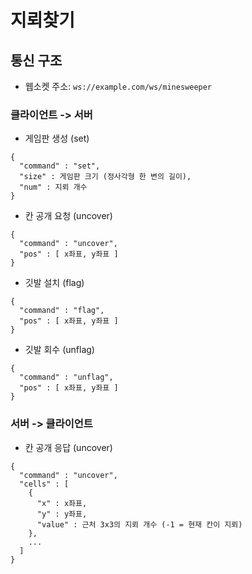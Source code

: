 # 지뢰찾기
## 통신 구조

- 웹소켓 주소: `ws://example.com/ws/minesweeper`

### 클라이언트 -> 서버

- 게임판 생성 (set)
```
{
  "command" : "set",
  "size" : 게임판 크기 (정사각형 한 변의 길이),
  "num" : 지뢰 개수
}
```

- 칸 공개 요청 (uncover)
```
{
  "command" : "uncover",
  "pos" : [ x좌표, y좌표 ]
}
```

- 깃발 설치 (flag)
```
{
  "command" : "flag",
  "pos" : [ x좌표, y좌표 ]
}
```

- 깃발 회수 (unflag)
```
{
  "command" : "unflag",
  "pos" : [ x좌표, y좌표 ]
}
```

### 서버 -> 클라이언트

- 칸 공개 응답 (uncover)
```
{
  "command" : "uncover",
  "cells" : [
    {
      "x" : x좌표,
      "y" : y좌표,
      "value" : 근처 3x3의 지뢰 개수 (-1 = 현재 칸이 지뢰)
    },
    ...
  ]
}
```

